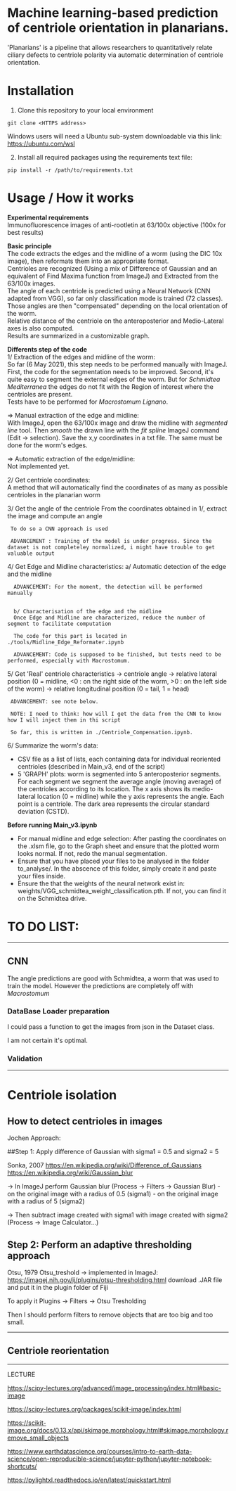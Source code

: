 # Machine learning-based prediction of centriole orientation in planarians.  
'Planarians' is a pipeline that allows researchers to quantitatively relate ciliary defects to centriole polarity via automatic determination of centriole orientation.

# Installation
1. Clone this repository to your local environment
```
git clone <HTTPS address>
```
Windows users will need a Ubuntu sub-system downloadable via this link: https://ubuntu.com/wsl 

2. Install all required packages using the requirements text file:
```
pip install -r /path/to/requirements.txt
``` 

# Usage / How it works
**Experimental requirements**    
Immunofluorescence images of anti-rootletin at 63/100x objective (100x for best results)  

**Basic principle**  
The code extracts the edges and the midline of a worm (using the DIC 10x image), then reformats them into an appropriate format.   
Centrioles are recognized (Using a mix of Difference of Gaussian and an equivalent of Find Maxima function from ImageJ) and Extracted from the 63/100x images.  
The angle of each centriole is predicted using a Neural Network (CNN adapted from VGG), so far only classification mode is trained (72 classes).    
Those angles are then "compensated" depending on the local orientation of the worm.  
Relative distance of the centriole on the anteroposterior and Medio-Lateral axes is also computed.    
Results are summarized in a customizable graph.  

**Differents step of the code**  
  1/ Extraction of the edges and midline of the worm:  
 So far (6 May 2021), this step needs to be performed manually with ImageJ. First, the code for the segmentation needs to be improved. Second, it's quite easy to segment the external edges of the worm. But for _Schmidtea Mediterranea_ the edges do not fit with the Region of interest where the centrioles are present.  
 Tests have to be performed for _Macrostomum Lignano_.  
   
 => Manual extraction of the edge and midline:  
With ImageJ, open the 63/100x image and draw the midline with _segmented line_ tool. Then _smooth_ the drawn line with the _fit spline_ ImageJ command (Edit -> selection). Save the x,y coordinates in a txt file. The same must be done for the worm's edges.  
   
 => Automatic extraction of the edge/midline:  
 Not implemented yet.
   
  2/ Get centriole coordinates:  
       A method that will automatically find the coordinates of as many as possible centrioles in the planarian worm 

  3/ Get the angle of the centriole
     From the coordinates obtained in 1/, extract the image and compute an angle  
     
     To do so a CNN approach is used
     
     ADVANCEMENT : Training of the model is under progress. Since the dataset is not completeley normalized, i might have trouble to get valuable output


  4/ Get Edge and Midline characteristics:
      a/ Automatic detection of the edge and the midline
      
      ADVANCEMENT: For the moment, the detection will be performed manually
      
      
      b/ Characterisation of the edge and the midline
      Once Edge and Midline are characterized, reduce the number of segment to facilitate computation
      
      The code for this part is located in ./tools/Midline_Edge_Reformater.ipynb
      
      ADVANCEMENT: Code is supposed to be finished, but tests need to be performed, especially with Macrostomum.
      
  5/ Get 'Real' centriole characteristics
     -> centriole angle 
     -> relative lateral position (0 = midline, <0 : on the right side of the worm, >0 : on the left side of the worm)
     -> relative longitudinal position (0 = tail, 1 = head)
     
     
     ADVANCEMENT: see note below.
     
     NOTE: I need to think: how will I get the data from the CNN to know how I will inject them in thi script
     
     So far, this is written in ./Centriole_Compensation.ipynb. 
     
     
     
  6/ Summarize the worm's data: 
  - CSV file as a list of lists, each containing data for individual reoriented centrioles (described in Main_v3, end of the script)
  - 5 'GRAPH' plots: worm is segmented into 5 anteroposterior segments. For each segment we segment the average angle (moving average) of the centrioles according to its location. The x axis shows its medio-lateral location (0 = midline) while the y axis represents the angle. Each point is a centriole. The dark area represents the circular standard deviation (CSTD).

**Before running Main_v3.ipynb**
- For manual midline and edge selection: After pasting the coordinates on the .xlsm file, go to the Graph sheet and ensure that the plotted worm looks normal. If not, redo the manual segmentation.
- Ensure that you have placed your files to be analysed in the folder to_analyse/. In the abscence of this folder, simply create it and paste your files inside.
- Ensure the that the weights of the neural network exist in: weights/VGG_schmidtea_weight_classification.pth. If not, you can find it on the Schmidtea drive.

# TO DO LIST:  


-----------------------------------------------------------------

## CNN

The angle predictions are good with Schmidtea, a worm that was used to train the model. However the predictions are completely off with _Macrostomum_

### DataBase Loader preparation 

I could pass a function to get the images from json in the Dataset class.

I am not certain it's optimal.
  
  
  
### Validation  
  
  
  
--------------------------------------------------------------------
  
  
# Centriole isolation 


## How to detect centrioles in images

Jochen Approach: 

##Step 1: Apply difference of Gaussian with sigma1 = 0.5 and sigma2 = 5

Sonka, 2007
https://en.wikipedia.org/wiki/Difference_of_Gaussians
https://en.wikipedia.org/wiki/Gaussian_blur

-> In ImageJ perform Gaussian blur (Process -> Filters -> Gaussian Blur) 
     - on the original image with a radius of 0.5 (sigma1)
     - on the original image with a radius of 5 (sigma2)

-> Then subtract image created with sigma1 with image created with sigma2 (Process -> Image Calculator...)



## Step 2: Perform an adaptive thresholding approach

Otsu, 1979
Otsu_treshold -> implemented in ImageJ: 
https://imagej.nih.gov/ij/plugins/otsu-thresholding.html
download .JAR file and put it in the plugin folder of Fiji

To apply it
Plugins -> Filters -> Otsu Tresholding

Then I should perform filters to remove objects that are too big and too small.

  
  
  
---------------------------------------------------------------------
  
## Centriole reorientation  
   
   
   
--------------------

LECTURE 

https://scipy-lectures.org/advanced/image_processing/index.html#basic-image

https://scipy-lectures.org/packages/scikit-image/index.html

https://scikit-image.org/docs/0.13.x/api/skimage.morphology.html#skimage.morphology.remove_small_objects
   
   

   
https://www.earthdatascience.org/courses/intro-to-earth-data-science/open-reproducible-science/jupyter-python/jupyter-notebook-shortcuts/

https://pylightxl.readthedocs.io/en/latest/quickstart.html
